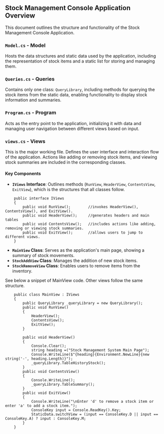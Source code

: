 ## Stock Management Console Application Overview

This document outlines the structure and functionality of the Stock Management Console Application.

### `Model.cs` - Model

Hosts the data structures and static data used by the application, including the representation of stock items and a static list for storing and managing them.


### `Queries.cs` - Queries

Contains only one class: `QueryLibrary`, including methods for querying the stock items from the static data, enabling functionality to display stock information and summaries.


### `Program.cs` - Program

Acts as the entry point to the application, initializing it with data and managing user navigation between different views based on input.


### `views.cs` - Views

This is the major working file. Defines the user interface and interaction flow of the application.
Actions like adding or removing stock items, and viewing stock summaries are included in the corresponding classes.

#### Key Components

- **`IViews` Interface**: Outlines methods (`RunView`, `HeaderView`, `ContentsView`, `ExitView`), which is the structures that all classes follow.
```
    public interface IViews
    {
        public void RunView();        //invokes HeaderView(), ContentsView(), and ExitView().
        public void HeaderView();     //generates headers and main tables
        public void ContentsView();   //includes actions like adding, removing or viewing stock summaries.
        public void ExitView();       //allows users to jump to different views.
    }
```

- **`MainView` Class**: Serves as the application's main page, showing a summary of stock movements.
- **`StockAddView` Class**: Manages the addition of new stock items.
- **`StockRemoveView` Class**: Enables users to remove items from the inventory.
  
See below a snippet of MainView code. Other views follow the same structure.
```
    public class MainView : IViews
    {
        public QueryLibrary _queryLibrary = new QueryLibrary();
        public void RunView() 
        {
            HeaderView();
            ContentsView();
            ExitView();
        }

        public void HeaderView()
        {
            Console.Clear();
            string heading =("Stock Management System Main Page");
            Console.WriteLine($"{heading}{Environment.NewLine}{new string('-', heading.Length)}");
            _queryLibrary.TableHistoryStock();
        }
        public void ContentsView()
        {
            Console.WriteLine();
            _queryLibrary.TableSummary();
        }
        public void ExitView()
        {
            Console.WriteLine("\nEnter 'd' to remove a stock item or enter 'a' to add a stock item.");
            ConsoleKey input = Console.ReadKey().Key;
            StaticData.switchView = (input == ConsoleKey.D || input == ConsoleKey.A) ? input : ConsoleKey.M;
        }
    }
```

